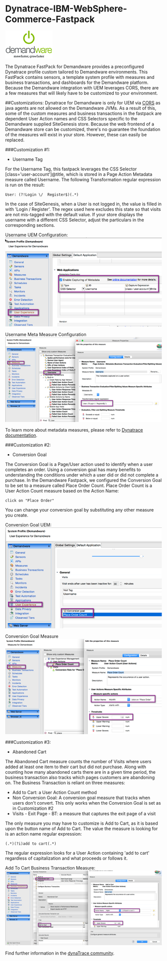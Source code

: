 # Dynatrace-IBM-WebSphere-Commerce-Fastpack


![images_community/download/attachments/215745785/icon.png](/images_community/download/attachments/215745785/icon.png)

The Dynatrace FastPack for Demandware provides a preconfigured Dynatrace profile custom tailored to Demandware environments. This FastPack contains sensors, a template system profile with measures and business transactions, and dashboards for the Demandware platform. Because the Demandware integration with UEM leverages CORS, there are a few measures that will likely have to be customized to your environment. 

##Customizations:
Dynatrace for Demandware is only for UEM via [CORS](https://en.wikipedia.org/wiki/Cross-origin_resource_sharing) as java agents are not allowed on the Demandware JVMs. As a result of this, some of the custom measures and business transactions in the fastpack are dependent User Action names and CSS Selectors specific to the Demandware supplied SiteGenesis store. Because the web frontend of a Demandware store can be customized, there's no guarantee the foundation of the measures will exist in your store.  However, these can easily be replaced.

###Customization #1:

- Username Tag

For the Username Tag, this fastpack leverages the CSS Selector [class='user-account']@title, which is stored in a Page Action Metadata measure called Username.  The following Transformation regular expression is run on the result:

```
User: (?!Login \/  Register$)(.*)
```

In the case of SiteGenesis, when a User is not logged in, the value is filled in with 'Login / Register'. The regex used here excludes this state so that visits are not mis-tagged with the default value. If your store displays the username with a different CSS Selector, adjust the particulars in the corresponding sections.

Username UEM Configuration:
![Username UEM Configuration](/images_community/download/attachments/215745785/Username_UEM_Configuration.png)

Username Meta Measure Configuration
![Username Meta Measure](/images_community/download/attachments/215745785/Username_Meta_Measure.png)

To learn more about metadata measures, please refer to [Dynatrace documentation](https://community.dynatrace.com/community/display/DOCDT63/System+Profile+-+User+Experience#SystemProfile-UserExperience-WebSettings).

###Customization #2: 

- Conversion Goal

The Conversion Goal is a Page/User action used to identify when a user completes an order. Using a conversion goal has many benefits to understanding the conditions under which a user did or did not complete a purchase. 
In the Demandware Fastpack, we configured the Conversion Goal to be set to a measure called Place Order Count. Place Order Count is a User Action Count measure based on the Action Name:

```
click on "Place Order"
```

You can change your conversion goal by substituting any other measure you create.

Conversion Goal UEM:
![Conversion Goal UEM](/images_community/download/attachments/215745785/ConversionGoal_UEM.png)

Conversion Goal Measure
![Conversion Goal Measure](/images_community/download/attachments/215745785/ConversionGoal_Measure.png)

###Customization #3:

- Abandoned Cart
 
 The Abandoned Cart measure counts the number of Visits where users added at least one item to their cart but did not purchase. Along with counting how many abandoned carts there are in a given time period, the business transaction also tracks which pages customers are abandoning on.
 The Business Transaction is reliant on three measures:
- Add to Cart: a User Action Count method
- Non Conversion Goal: A conversion goal measure that tracks when users don't convert. This only works when the Conversion Goal is set as in Customization #2
- Visits - Exit Page - BT: a measure that captures the exit page of a visit

The only measure you may have to customize is Add to Cart, as it is based upon the button name of Add to Cart. The value the measure is looking for is an action name regular expression:

```
(.*)(?i)add to cart(.*)
```

The regular expression looks for a User Action containing 'add to cart' regardless of capitalization and what proceeds or follows it.

Add To Cart Business Transaction Measure:
![Add To Cart BT](/images_community/download/attachments/215745785/AddToCartBT.png)


Find further information in the [dynaTrace community](https://community.dynatrace.com/community/display/DL/Demandware+FastPack). 




